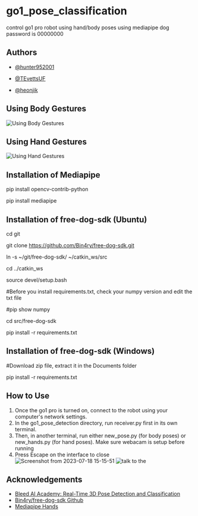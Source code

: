 
# go1_pose_classification

control go1 pro robot using hand/body poses using mediapipe
dog password is 00000000


## Authors

- [@hunter952001](https://www.github.com/hunter952001)

- [@TEvettsUF](https://www.github.com/TEvettsUF)

- [@heonjik](https://github.com/heonjik)

## Using Body Gestures
![Using Body Gestures](https://github.com/hunter952001/go1_pose_detection/assets/85843642/bb78f0c2-2ac9-4ee0-966f-85ccd96f9523)

## Using Hand Gestures
![Using Hand Gestures](https://github.com/hunter952001/go1_pose_detection/assets/85843642/a2c34855-b096-4bbe-b385-11a91f9c1860)

## Installation of Mediapipe

pip install opencv-contrib-python

pip install mediapipe


## Installation of free-dog-sdk (Ubuntu)

cd git

git clone https://github.com/Bin4ry/free-dog-sdk.git

ln -s ~/git/free-dog-sdk/ ~/catkin_ws/src

cd ../catkin_ws

source devel/setup.bash

#Before you install requirements.txt, check your numpy version and edit the txt file

#pip show numpy

cd src/free-dog-sdk

pip install -r requirements.txt

## Installation of free-dog-sdk (Windows)

#Download zip file, extract it in the Documents folder

pip install -r requirements.txt

## How to Use

1. Once the go1 pro is turned on, connect to the robot using your computer's network settings. 
2. In the go1_pose_detection directory, run receiver.py first in its own terminal.
3. Then, in another terminal, run either new_pose.py (for body poses) or new_hands.py (for hand poses). Make sure webacam is setup before running
4. Press Escape on the interface to close
![Screenshot from 2023-07-18 15-15-51](https://github.com/hunter952001/go1_pose_detection/assets/85843642/bf57d017-5ae8-4491-b90f-1bcb41da6e4d)
![talk to the](https://github.com/hunter952001/go1_pose_detection/assets/85843642/707b819b-5088-426f-b133-24ba6957b051)



## Acknowledgements

 - [Bleed AI Academy: Real-Time 3D Pose Detection and Classification](https://www.youtube.com/watch?v=aySurynUNAw)
 - [Bin4ry/free-dog-sdk Github](https://github.com/Bin4ry/free-dog-sdk)
 - [Mediapipe Hands](https://developers.google.com/mediapipe/solutions/vision/hand_landmarker)




